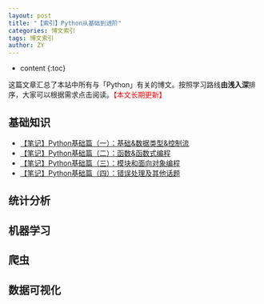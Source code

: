 ```yaml
---
layout: post
title: "【索引】Python从基础到进阶"
categories: 博文索引
tags: 博文索引
author: ZY
---
```


* content
{:toc}

这篇文章汇总了本站中所有与「Python」有关的博文。按照学习路线**由浅入深**排序，大家可以根据需求点击阅读。<font color="red">【本文长期更新】</font>




## 基础知识
* [【笔记】Python基础篇（一）：基础&数据类型&控制流](https://woaielf.github.io/2016/12/03/python-basic-1/)
* [【笔记】Python基础篇（二）：函数&函数式编程](https://woaielf.github.io/2016/12/05/python-basic-2/)
* [【笔记】Python基础篇（三）：模块和面向对象编程](https://woaielf.github.io/2016/12/07/python-basic-3/)
* [【笔记】Python基础篇（四）：错误处理及其他话题](https://woaielf.github.io/2016/12/08/python-basic-4/)

## 统计分析

## 机器学习

## 爬虫

## 数据可视化





